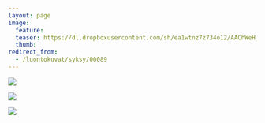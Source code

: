 ```yaml
---
layout: page
image:
  feature:
  teaser: https://dl.dropboxusercontent.com/sh/ea1wtnz7z734o12/AAChWeH_ykaXjavg26qLRRKFa/luontokuvat/syksy/3/DS42109-245px.jpg
  thumb:
redirect_from:
  - /luontokuvat/syksy/00089
---
```


[![](https://dl.dropboxusercontent.com/sh/ea1wtnz7z734o12/AAAszHBv1XNIt_-IUlXnTpdBa/luontokuvat/syksy/3/DS42120-800px.jpg)](https://dl.dropboxusercontent.com/sh/ea1wtnz7z734o12/AADOFthHzPu3Xmjn1OJh22HTa/luontokuvat/syksy/3/DS42120.jpg)

[![](https://dl.dropboxusercontent.com/sh/ea1wtnz7z734o12/AADcc2o-lIUvGqETInXHIFsZa/luontokuvat/syksy/3/DS42107-800px.jpg)](https://dl.dropboxusercontent.com/sh/ea1wtnz7z734o12/AAB2YrSeL_NJH1gdvSHCXaxRa/luontokuvat/syksy/3/DS42107.jpg)

[![](https://dl.dropboxusercontent.com/sh/ea1wtnz7z734o12/AACn8VpbguCOoPqrklMZiY-oa/luontokuvat/syksy/3/DS42109-800px.jpg)](https://dl.dropboxusercontent.com/sh/ea1wtnz7z734o12/AAA4ZXlc9L0l420WBxUJRrtza/luontokuvat/syksy/3/DS42109.jpg)

